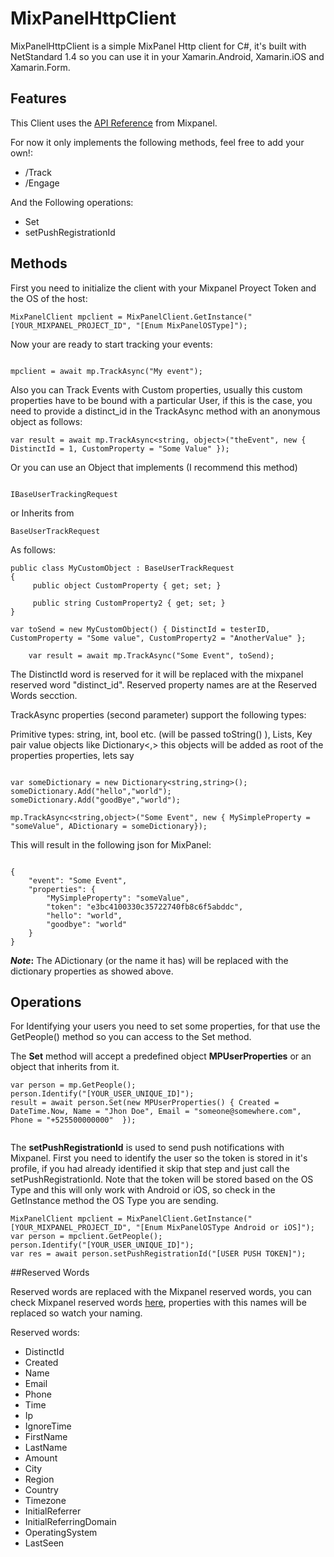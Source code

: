 # MixPanelHttpClient

MixPanelHttpClient is a simple MixPanel Http client for C#, it's built with NetStandard 1.4 so you can use it in your Xamarin.Android, Xamarin.iOS and Xamarin.Form.

## Features

This Client uses the [API Reference](https://mixpanel.com/help/reference/http) from Mixpanel.

For now it only implements the following methods, feel free to add your own!:

* /Track
* /Engage

And the Following operations:

* Set 
* setPushRegistrationId

## Methods

First you need to initialize the client with your Mixpanel Proyect Token and the OS of the host:

```
MixPanelClient mpclient = MixPanelClient.GetInstance("[YOUR_MIXPANEL_PROJECT_ID", "[Enum MixPanelOSType]");

```

Now your are ready to start tracking your events:

```

mpclient = await mp.TrackAsync("My event");

```
Also you can Track Events with Custom properties, usually this custom properties have to be bound with a particular User, if this is the case, you need to provide a distinct_id in the TrackAsync method with an anonymous object as follows:

```
var result = await mp.TrackAsync<string, object>("theEvent", new { DistinctId = 1, CustomProperty = "Some Value" });

```

Or you can use an Object that implements (I recommend this method)
```

IBaseUserTrackingRequest
```
or Inherits from 

```
BaseUserTrackRequest
```

As follows:

```
public class MyCustomObject : BaseUserTrackRequest
{
     public object CustomProperty { get; set; }

     public string CustomProperty2 { get; set; }
}

var toSend = new MyCustomObject() { DistinctId = testerID, CustomProperty = "Some value", CustomProperty2 = "AnotherValue" };

    var result = await mp.TrackAsync("Some Event", toSend);
```

The DistinctId word is reserved for it will be replaced with the mixpanel reserved word "distinct_id". Reserved property names are at the Reserved Words secction.

TrackAsync properties (second parameter) support the following types:


Primitive types: string, int, bool etc. (will be passed toString() ),
Lists,
Key pair value objects like Dictionary<,> this objects will be added as root of the properties properties, lets say

```

var someDictionary = new Dictionary<string,string>();
someDictionary.Add("hello","world");
someDictionary.Add("goodBye","world");

mp.TrackAsync<string,object>("Some Event", new { MySimpleProperty = "someValue", ADictionary = someDictionary});
```


This will result in the following json for MixPanel:


```

{
    "event": "Some Event",
    "properties": {
        "MySimpleProperty": "someValue",
        "token": "e3bc4100330c35722740fb8c6f5abddc",
        "hello": "world",
        "goodbye": "world"
    }
}
```
***Note*:** The ADictionary (or the name it has) will be replaced with the dictionary properties as showed above.


## Operations

For Identifying your users you need to set some properties, for that use the GetPeople() method so you can access to the Set method.

The **Set** method will accept a predefined object  **MPUserProperties** or an object that inherits from it.


```
var person = mp.GetPeople();
person.Identify("[YOUR_USER_UNIQUE_ID]");                
result = await person.Set(new MPUserProperties() { Created = DateTime.Now, Name = "Jhon Doe", Email = "someone@somewhere.com", Phone = "+525500000000"  });
                
```


The **setPushRegistrationId** is used to send push notifications with Mixpanel. First you need to identify the user so the token is stored in it's profile, if you had already identified it skip that step and just call the setPushRegistrationId. Note that the token will be stored based on the OS Type and this will only work with Android or iOS, so check in the GetInstance method the OS Type you are sending.


```
MixPanelClient mpclient = MixPanelClient.GetInstance("[YOUR_MIXPANEL_PROJECT_ID", "[Enum MixPanelOSType Android or iOS]");
var person = mpclient.GetPeople();
person.Identify("[YOUR_USER_UNIQUE_ID]");
var res = await person.setPushRegistrationId("[USER PUSH TOKEN]");
```



##Reserved Words

Reserved words are replaced with the Mixpanel reserved words, you can check Mixpanel reserved words [here](https://mixpanel.com/help/questions/articles/what-properties-do-mixpanels-libraries-store-by-default), properties with this names will be replaced so watch your naming.

Reserved words:

* DistinctId
* Created 
* Name 
* Email 
* Phone 
* Time 
* Ip 
* IgnoreTime 
* FirstName 
* LastName 
* Amount 
* City 
* Region 
* Country 
* Timezone 
* InitialReferrer 
* InitialReferringDomain 
* OperatingSystem 
* LastSeen
